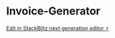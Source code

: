# Invoice-Generator

[Edit in StackBlitz next generation editor ⚡️](https://stackblitz.com/~/github.com/Munna9780/Invoice-Generator)